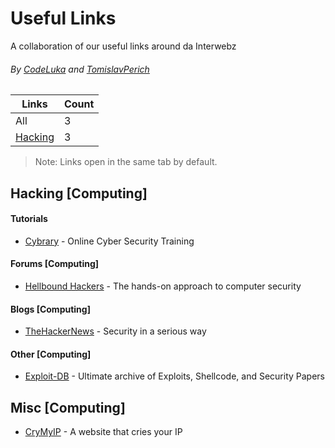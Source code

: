 # Useful Links
A collaboration of our useful links around da Interwebz
###### By [CodeLuka](https://github.com/coderluka) and [TomislavPerich](https://github.com/tomislavperich)


Links | Count
------------ | -------------
All | 3   
[Hacking](#hacking) | 3

> Note: Links open in the same tab by default.

## Hacking [Computing]
#### Tutorials
* [Cybrary](https://cybrary.it) - Online Cyber Security Training

#### Forums [Computing]
* [Hellbound Hackers](https://www.hellboundhackers.org/) - The hands-on approach to computer security

#### Blogs [Computing]
* [TheHackerNews](http://thehackernews.com/) - Security in a serious way

#### Other [Computing]
* [Exploit-DB](https://www.exploit-db.com/) - Ultimate archive of Exploits, Shellcode, and Security Papers

## Misc [Computing]
* [CryMyIP](http://crymyip.com/) - A website that cries your IP
